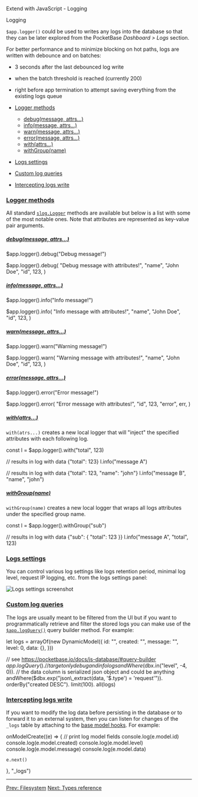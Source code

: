 Extend with JavaScript - Logging

Logging

`$app.logger()` could be used to writes any logs into the database so that they can be later explored from the PocketBase _Dashboard > Logs_ section.

For better performance and to minimize blocking on hot paths, logs are written with debounce and on batches:

*   3 seconds after the last debounced log write
*   when the batch threshold is reached (currently 200)
*   right before app termination to attempt saving everything from the existing logs queue

*   [Logger methods](#logger-methods)
    *   [debug(message, attrs...)](#debugmessage-attrs-)
    *   [info(message, attrs...)](#infomessage-attrs-)
    *   [warn(message, attrs...)](#warnmessage-attrs-)
    *   [error(message, attrs...)](#errormessage-attrs-)
    *   [with(attrs...)](#withattrs-)
    *   [withGroup(name)](#withgroupname)
*   [Logs settings](#logs-settings)
*   [Custom log queries](#custom-log-queries)
*   [Intercepting logs write](#intercepting-logs-write)

### [Logger methods](#logger-methods)

All standard [`slog.Logger`](/jsvm/interfaces/slog.Logger.html) methods are available but below is a list with some of the most notable ones. Note that attributes are represented as key-value pair arguments.

##### [debug(message, attrs...)](#debugmessage-attrs-)

$app.logger().debug("Debug message!")

$app.logger().debug(
    "Debug message with attributes!",
    "name", "John Doe",
    "id", 123,
)

##### [info(message, attrs...)](#infomessage-attrs-)

$app.logger().info("Info message!")

$app.logger().info(
    "Info message with attributes!",
    "name", "John Doe",
    "id", 123,
)

##### [warn(message, attrs...)](#warnmessage-attrs-)

$app.logger().warn("Warning message!")

$app.logger().warn(
    "Warning message with attributes!",
    "name", "John Doe",
    "id", 123,
)

##### [error(message, attrs...)](#errormessage-attrs-)

$app.logger().error("Error message!")

$app.logger().error(
    "Error message with attributes!",
    "id", 123,
    "error", err,
)

##### [with(attrs...)](#withattrs-)

`with(atrs...)` creates a new local logger that will "inject" the specified attributes with each following log.

const l = $app.logger().with("total", 123)

// results in log with data {"total": 123}
l.info("message A")

// results in log with data {"total": 123, "name": "john"}
l.info("message B", "name", "john")

##### [withGroup(name)](#withgroupname)

`withGroup(name)` creates a new local logger that wraps all logs attributes under the specified group name.

const l = $app.logger().withGroup("sub")

// results in log with data {"sub": { "total": 123 }}
l.info("message A", "total", 123)

### [Logs settings](#logs-settings)

You can control various log settings like logs retention period, minimal log level, request IP logging, etc. from the logs settings panel:

![Logs settings screenshot](/images/screenshots/logs.png)

### [Custom log queries](#custom-log-queries)

The logs are usually meant to be filtered from the UI but if you want to programmatically retrieve and filter the stored logs you can make use of the [`$app.logQuery()`](/jsvm/functions/_app.logQuery.html) query builder method. For example:

let logs = arrayOf(new DynamicModel({
    id:      "",
    created: "",
    message: "",
    level:   0,
    data:    {},
}))

// see https://pocketbase.io/docs/js-database/#query-builder
$app.logQuery().
    // target only debug and info logs
    andWhere($dbx.in("level", -4, 0)).
    // the data column is serialized json object and could be anything
    andWhere($dbx.exp("json\_extract(data, '$.type') = 'request'")).
    orderBy("created DESC").
    limit(100).
    all(logs)

### [Intercepting logs write](#intercepting-logs-write)

If you want to modify the log data before persisting in the database or to forward it to an external system, then you can listen for changes of the `_logs` table by attaching to the [base model hooks](/docs/js-event-hooks/#base-model-hooks). For example:

onModelCreate((e) => {
    // print log model fields
    console.log(e.model.id)
    console.log(e.model.created)
    console.log(e.model.level)
    console.log(e.model.message)
    console.log(e.model.data)

    e.next()
}, "\_logs")

* * *

[Prev: Filesystem](/docs/js-filesystem) [Next: Types reference](/jsvm/index.html)